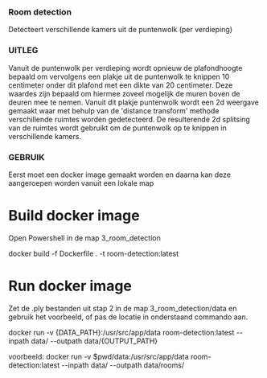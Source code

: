 ### Room detection
Detecteert verschillende kamers uit de puntenwolk (per verdieping)

### UITLEG
Vanuit de puntenwolk per verdieping wordt opnieuw de plafondhoogte bepaald om vervolgens een plakje uit de puntenwolk te knippen 10 centimeter onder dit plafond met een dikte van 20 centimeter.
Deze waardes zijn bepaald om hiermee zoveel mogelijk de muren boven de deuren mee te nemen.
Vanuit dit plakje puntenwolk wordt een 2d weergave gemaakt waar met behulp van de 'distance transform' methode verschillende ruimtes worden gedetecteerd. 
De resulterende 2d splitsing van de ruimtes wordt gebruikt om de puntenwolk op te knippen in verschillende kamers. 

### GEBRUIK
Eerst moet een docker image gemaakt worden en daarna kan deze aangeroepen worden vanuit een lokale map

# Build docker image
Open Powershell in de map 3_room_detection

docker build -f Dockerfile . -t room-detection:latest

# Run docker image 
Zet de .ply bestanden uit stap 2 in de map 3_room_detection/data en gebruik het voorbeeld, of pas de locatie in onderstaand commando aan.

docker run -v {DATA_PATH}:/usr/src/app/data room-detection:latest --inpath data/ --outpath data/{OUTPUT_PATH} 

voorbeeld:
docker run -v $pwd/data:/usr/src/app/data room-detection:latest --inpath data/ --outpath data/rooms/ 